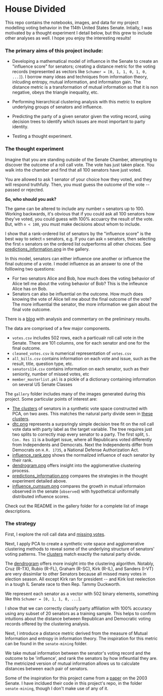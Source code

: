 # House Divided
This repo contains the notebooks, images, and data for my project modelling voting behavior in the 114th United States Senate. Intially, I was motivated by a thought experiment I detail below, but this grew to include other analyses as well. I hope you enjoy the interesting results! 


### The primary aims of this project include:
- Developing a mathematical model of influence in the Senate to create an "influence score" for senators; creating a distance metric for the voting records (represented as vectors like `Schumer = [0, 1, 1, 0, 1, 0, ...]`). I borrow many ideas and techniques from information theory, inlcuding entropy, mutual information, and informaiton gain. The distance metric is a transformation of mutual information so that it is non negative, obeys the triangle inequality, etc. 

- Performing hierarchical clustering analysis with this metric to explore underlying groups of senators and influence. 
- Predicting the party of a given senator given the voting record, using decision trees to identify which issues are most important to party identity. 
- Testing a thought experiment. 


### The thought experiment

Imagine that you are standing outside of the Senate Chamber, attempting to discover the outcome of a roll call vote. The vote has just taken place. You walk into the chamber and find that all 100 senators have just voted. 

You are allowed to ask 1 senator of your choice how they voted, and they will respond truthfully. 
Then, you must guess the outcome of the vote -- passed or rejected. 

**So, who should you ask?**

The game can be altered to include any number `n` senators up to 100. Working backwards, it's obvious that if you could ask all 100 senators how they've voted, you could guess with 100% accuarcy the result of the vote. But, with `n < 100`, you must make decisions about whom to include. 

I show that a rank-ordered list of senators by the "influence score" is the best way to select `n` senators, e.g. If you can ask `n` senators, then selecting the first `n` senators on the ordered list outperforms all other choices. See [predictions_information.png](https://github.com/HigginTown/HouseDivided/blob/master/gallery/influence_predictions/predictions_information.png) in the gallery. 


In this model, senators can either influence one another or influence the final outcome of a vote. I model influence as an answer to one of the folllowing two questions:
 - For two senators Alice and Bob, how much does the voting behavior of Alice tell me about the voting behavior of Bob? This is the infleunce Alice has on Bob. 
 - Senators can also be influential on the outcome. How much does knowing the vote of Alice tell me about the final outcome of the vote? The more influential the senator, the more information we gain about the final vote outcome. 

There is a [blog](http://www.adammassachi.com/senate-114/) with analysis and commentary on the preliminary results. 

The data are comprised of a few major components. 
 - `votes.csv` includes 502 rows, each a particualr roll call vote in the Senate. There are 101 columns, one for each senator and one for the final outcome. 
 - `cleaned_votes.csv` is numerical representation of `votes.csv`
 - `all_bills.csv` contains information on each vote and issue, such as the result, title, question type, etc. 
 - `senators114.csv` contains information on each senator, such as their seniority, number of missed votes, etc
 - `member_masterlist.pkl` is a pickle of a dictionary containing information on several US Senate Classes

The `gallery` folder includes many of the images generated during this project. Some particular points of interest are:
 - [The clusters](http://www.adammassachi.com/clusters/senate_divided.html) of senators in a synthetic vote space constructed with PCA, on two axes. This matches the natural party divide seen in [these clusters](http://www.adammassachi.com/clusters/senate_divided_2.html). 
 - [dtc.png](https://github.com/HigginTown/HouseDivided/blob/master/gallery/cluster_correlation/dtc.png) represents a surpsringly simple decision tree fit on the roll call vote data with party label as the target variable. The tree requires just two splits to correctly map every senator to a party. The first split, `S. Con. Res 11` is a budget issue, where all Republicans voted differently from Independents and Democrats. Next the Independents differ from Democrats on `H.R. 1735`, a National Defense Authorization Act. 
 - [influence_rank.png](https://github.com/HigginTown/HouseDivided/blob/master/gallery/influence_predictions/influence_rank.png) shows the normailzed influence of each senator by their rank. 
 - [dendrogram.png](https://github.com/HigginTown/HouseDivided/blob/master/gallery/cluster_correlation/dendrogram.png) offers insight into the agglomerative clustering process. 
 - [predictions_information.png](https://github.com/HigginTown/HouseDivided/blob/master/gallery/influence_predictions/predictions_information.png) compares the strategies in the thought experiment detailed above. 
 - [influence_cumsum.png](https://github.com/HigginTown/HouseDivided/blob/master/gallery/influence_predictions/influence_cumsum.png) compares the growth in mutual informaion observed in the senate (`observed`) with hypothetical uniformally distributed influence scores.

Check out the README in the gallery folder for a complete list of image descriptions. 



### The strategy

First, I explore the roll call data and [missing votes](http://www.adammassachi.com/missing-votes/). 

Next, I apply PCA to create a synthetic vote space and agglomerative clustering methods to reveal some of the underlying structure of senators' voting patterns. The [clusters](http://www.adammassachi.com/clusters/) match exactly the natural party divide. 

The [dendrogram](http://www.adammassachi.com/clusters/dendrogram.png) offers more insight into the clustering algorithm. Notably, Cruz (R-TX), Rubio (R-FL), Graham (R-SC), Kirk (R-IL), and Sanders (I-VT) are very dissimilar to other Senators because all missed many votes in election season. All except Kirk ran for president -- and Kirk lost reelection in a tough IL Senate race to then Rep. Tammy Duckworth. 

We represent each senator as a vector with 502 binary elements, something like this `Schumer = [0, 1, 1, 0, ...]`. 

I show that we can correctly classify party affiliation with 100% accuracy using any subset of 20 senators as a training sample. This helps to confirm intuitions about the distance between Republican and Democratic voting records offered by the clustering analysis. 

Next, I introduce a distance metric derived from the measure of Mutual Information and entropy in information theory. The inspiration for this metric can be found in the `senate-mining` folder. 

We take mutual information between the senator's voting record and the outcome to be 'influence', and rank the senators by how infleuntial they are. The metricized version of mutual information allows us to  calculate distances between each pair of senators. 


Some of the inspiration for this project came from a [paper](http://www.stat.columbia.edu/~jakulin/Politics/) on the 2003 Senate. I have incldued their code in this project's repo, in the folder `senate-mining`, though I don't make use of any of it. 